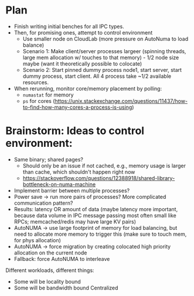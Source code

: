 
# Plan
* Finish writing initial benches for all IPC types.
* Then, for promising ones, attempt to control environment
  * Use smaller node on CloudLab (more pressure on AutoNuma to load balance)
  * Scenario 1: Make client/server processes largeer (spinning threads, large mem allocation w/ touches to that memory) - 1/2 node size maybe (want it theoretically possible to colocate)
  * Scenario 2: Start pinned dummy process node1, start server, start dummy process, start client. All 4 process take ~1/2 available resources.
* When rerunning, monitor core/memory placement by polling:
  * ```numastat``` for memory
  * ```ps``` for cores (https://unix.stackexchange.com/questions/11437/how-to-find-how-many-cores-a-process-is-using)

# Brainstorm: Ideas to control environment:
* Same binary; shared pages?
    * Should only be an issue if not cached, e.g., memory usage is larger than cache, which shouldn't happen right now
    * https://stackoverflow.com/questions/12388918/shared-library-bottleneck-on-numa-machine
* Implement barrier between multiple processes?
* Power save -> run more pairs of processes? More complicated communication pattern?
* Results: latency OR amount of data (maybe latency more important, because data volume in IPC message passing most often small like RPCs; memcached/redis may have large KV pairs)
* AutoNUMA -> use large footprint of memory for load balancing, but need to allocate more memory to trigger this (make sure to touch mem, for phys allocation)
* AutoNUMA -> force migration by creating colocated high priority allocation on the current node
* Fallback: force AutoNUMA to interleave

Different workloads, different things:
* Some will be locality bound
* Some will be bandwidth bound
Centralized 
